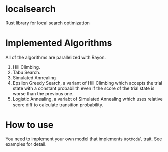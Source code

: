 # localsearch
Rust library for local search optimization

# Implemented Algorithms

All of the algorithms are parallelized with Rayon.

1. Hill Climbing.
2. Tabu Search.
3. Simulated Annealing
4. Epsilon Greedy Search, a variant of Hill Climbing which accepts the trial state with a constant probabilith even if the score of the trial state is worse than the previous one.
5. Logistic Annealing, a variabt of Simulated Annealing which uses relative score diff to calculate transition probability.

# How to use

You need to implement your own model that implements `OptModel` trait. See examples for detail.